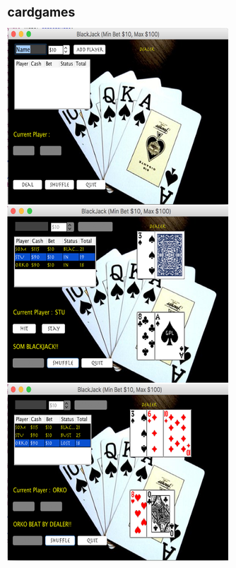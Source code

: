 # cardgames

<img src="app-images/blackjack.png" alt="collage" width="500" height="400"/>
<img src="app-images/blackjack-1.png" alt="collage" width="500" height="400"/>
<img src="app-images/blackjack-2.png" alt="collage" width="500" height="400"/>

